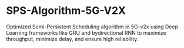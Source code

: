 # SPS-Algorithm-5G-V2X
Optimized Semi-Persistent Scheduling algorithm in 5G-v2x using Deep Learning frameworks like GRU and bydirectional RNN to maximize throughput, minimize delay, and ensure high reliability.
